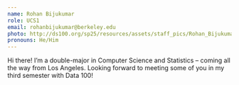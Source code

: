 ```yaml
---
name: Rohan Bijukumar
role: UCS1
email: rohanbijukumar@berkeley.edu
photo: http://ds100.org/sp25/resources/assets/staff_pics/Rohan_Bijukumar.jpg
pronouns: He/Him
---
```

Hi there! I’m a double-major in Computer Science and Statistics – coming all the way from Los Angeles. Looking forward to meeting some of you in my third semester with Data 100!